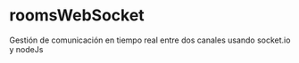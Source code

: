 # roomsWebSocket
Gestión de comunicación en tiempo real entre dos canales usando socket.io y nodeJs  
